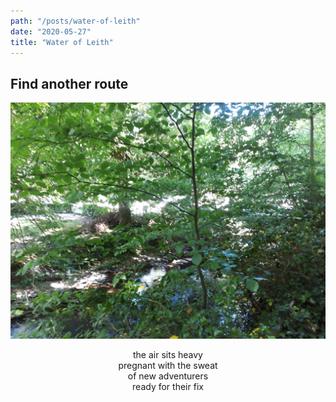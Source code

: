 ```yaml
---
path: "/posts/water-of-leith"
date: "2020-05-27"
title: "Water of Leith"
---
```

## Find another route

![Water of Leith](../images/water-of-leith/wol.jpg)
<!-- end -->

<div style="text-align: center">
    the air sits heavy<br/>
    pregnant with the sweat<br/>
    of new adventurers<br/>
    ready for their fix
</div>